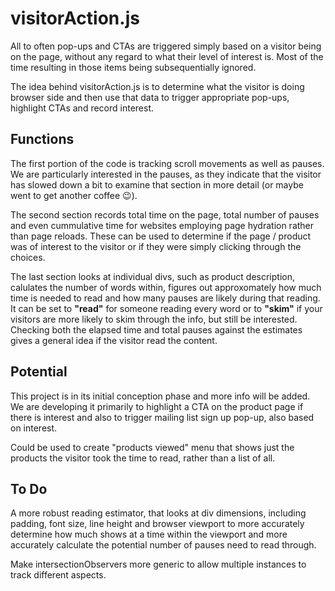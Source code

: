 # visitorAction.js

All to often pop-ups and CTAs are triggered simply based on a visitor being on the page, without any regard to what their level of interest is.  Most of the time resulting in those items being subsequentially ignored.

The idea behind visitorAction.js is to determine what the visitor is doing browser side and then use that data to trigger appropriate pop-ups, highlight CTAs and record interest.

## Functions

The first portion of the code is tracking scroll movements as well as pauses.  We are particularly interested in the pauses, as they indicate that the visitor has slowed down a bit to examine that section in more detail (or maybe went to get another coffee :wink:).

The second section records total time on the page, total number of pauses and even cummulative time for websites employing page hydration rather than page reloads.  These can be used to determine if the page / product was of interest to the visitor or if they were simply clicking through the choices.

The last section looks at individual divs, such as product description, calulates the number of words within, figures out approxomately how much time is needed to read and how many pauses are likely during that reading.  It can be set to **"read"** for someone reading every word or to **"skim"** if your visitors are more likely to skim through the info, but still be interested. Checking both the elapsed time and total pauses against the estimates gives a general idea if the visitor read the content.

## Potential

This project is in its initial conception phase and more info will be added.  We are developing it primarily to highlight a CTA on the product page if there is interest and also to trigger mailing list sign up pop-up, also based on interest.

Could be used to create "products viewed" menu that shows just the products the visitor took the time to read, rather than a list of all.

## To Do

A more robust reading estimator, that looks at div dimensions, including padding, font size, line height and browser viewport to more accurately determine how much shows at a time within the viewport and more accurately calculate the potential number of pauses need to read through.

Make intersectionObservers more generic to allow multiple instances to track different aspects.

